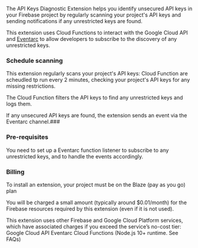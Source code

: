 The API Keys Diagnostic Extension helps you identify unsecured API keys in your Firebase project by regularly scanning your project's API keys and sending notifications if any unrestricted keys are found. 

This extension uses Cloud Functions to interact with the Google Cloud API and [Eventarc](https://cloud.google.com/eventarc/docs) to allow developers to subscribe to the discovery of any unrestricted keys.

### Schedule scanning

This extension regularly scans your project's API keys: Cloud Function are scheudled tp run every 2 minutes, checking your project's API keys for any missing restrictions.

The Cloud Function filters the API keys to find any unrestricted keys and logs them.

If any unsecured API keys are found, the extension sends an event via the Eventarc channel.### 

### Pre-requisites

You need to set up a Eventarc function listener to subscribe to any unrestricted keys, and to handle the events accordingly. 

### Billing

To install an extension, your project must be on the Blaze (pay as you go) plan

You will be charged a small amount (typically around $0.01/month) for the Firebase resources required by this extension (even if it is not used).

This extension uses other Firebase and Google Cloud Platform services, which have associated charges if you exceed the service’s no-cost tier:
Google Cloud API
Eventarc
Cloud Functions (Node.js 10+ runtime. See FAQs)